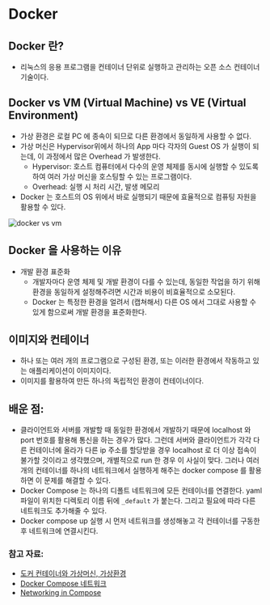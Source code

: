 # Docker

## Docker 란?
- 리눅스의 응용 프로그램을 컨테이너 단위로 실행하고 관리하는 오픈 소스 컨테이너 기술이다.

## Docker vs VM (Virtual Machine) vs VE (Virtual Environment)
- 가상 환경은 로컬 PC 에 종속이 되므로 다른 환경에서 동일하게 사용할 수 없다.
- 가상 머신은 Hypervisor위에서 하나의 App 마다 각자의 Guest OS 가 실행이 되는데, 이 과정에서 많은 Overhead 가 발생한다.
	- Hypervisor: 호스트 컴퓨터에서 다수의 운영 체제를 동시에 실행할 수 있도록 하여 여러 가상 머신을 호스팅할 수 있는 프로그램이다. 
	- Overhead: 실행 시 처리 시간, 발생 메모리
- Docker 는 호스트의 OS 위에서 바로 실행되기 때문에 효율적으로 컴퓨팅 자원을 활용할 수 있다.

![docker vs vm](https://miro.medium.com/max/1400/1*wOBkzBpi1Hl9Nr__Jszplg.png)

## Docker 을 사용하는 이유
- 개발 환경 표준화
	- 개발자마다 운영 체제 및 개발 환경이 다를 수 있는데, 동일한 작업을 하기 위해 환경을 동일하게 설정해주려면 시간과 비용이 비효율적으로 소모된다.
	- Docker 는 특정한 환경을 얼려서 (캡쳐해서) 다른 OS 에서 그대로 사용할 수 있게 함으로써 개발 환경을 표준화한다. 

## 이미지와 컨테이너
- 하나 또는 여러 개의 프로그램으로 구성된 환경, 또는 이러한 환경에서 작동하고 있는 애플리케이션이 이미지이다.
- 이미지를 활용하여 만든 하나의 독립적인 환경이 컨테이너이다. 

## 배운 점:
- 클라이언트와 서버를 개발할 때 동일한 환경에서 개발하기 때문에 localhost 와 port 번호를 활용해 통신을 하는 경우가 많다. 그런데 서버와 클라이언트가 각각 다른 컨테이너에 올라가 다른 ip 주소를 할당받을 경우 localhost 로 더 이상 접속이 불가할 것이라고 생각했으며, 개별적으로 run 한 경우 이 사실이 맞다. 그러나 여러 개의 컨테이너를 하나의 네트워크에서 실행하게 해주는 docker compose 를 활용하면 이 문제를 해결할 수 있다.
- Docker Compose 는 하나의 디폴트 네트워크에 모든 컨테이너를 연결한다. yaml 파일이 위치한 디렉토리 이름 뒤에 `_default` 가 붙는다. 그리고 필요에 따라 다른 네트워크도 추가해줄 수 있다.
- Docker compose up 실행 시 먼저 네트워크를 생성해놓고 각 컨테이너를 구동한 후 네트워크에 연결시킨다. 

### 참고 자료:
- [도커 컨테이너와 가상머신, 가상환경](https://jhleed.tistory.com/199)
- [Docker Compose 네트워크](https://www.daleseo.com/docker-compose-networks/)
- [Networking in Compose](https://docs.docker.com/compose/networking/)